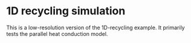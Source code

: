 # 1D recycling simulation

This is a low-resolution version of the 1D-recycling example.
It primarily tests the parallel heat conduction model.

